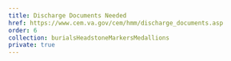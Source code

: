 ```yaml
---
title: Discharge Documents Needed
href: https://www.cem.va.gov/cem/hmm/discharge_documents.asp
order: 6
collection: burialsHeadstoneMarkersMedallions
private: true
---
```

